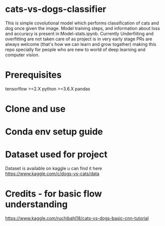 # cats-vs-dogs-classifier
This is simple covolutional model which performs classification of cats and dog once given the image. Model training steps, and information about loss and accuracy is present in Model-stats.ipynb.
Currently Underfiiting and overfitting are not taken care of as project is in very early stage PRs are always welcome (that's how we can learn and grow togather) making this repo specially for people who are new to world of deep learning and computer vision.

# Prerequisites
tensorlfow >=2.X
python >=3.6.X
pandas

# Clone and use 


# Conda env setup guide


# Dataset used for project
Dataset is available on kaggle u can find it here https://www.kaggle.com/c/dogs-vs-cats/data

# Credits - for basic flow understanding

https://www.kaggle.com/ruchibahl18/cats-vs-dogs-basic-cnn-tutorial
